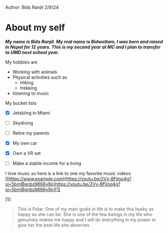 Author: Bids Ranjit
2/9/24 

# About my self 
___My name is Bids Ranjit. My real name is Bidwottam, I was born and raised in Nepal for 12 years. This is my second year at MC and I plan to transfer to UMD next school year.___ 

My hobbies are 
- Working with animals
- Physical activities such as 
  - Hiking
  - trekking 
- listening to music 

My bucket lists 
- [x] Jetskiing in Miami
- [ ] Skydiving
- [ ] Retire my parents
- [x] My own car
- [x] Own a VR set
- [ ] Make a stable income for a living 


I love music so here is a link to one my favorite music videos
[[https://www.example.com](https://youtu.be/2Vv-BfVoq4g?si=5bmlBgnbzMI66y9p)https://youtu.be/2Vv-BfVoq4g?si=5bmlBgnbzMI66y9p][1]

[1]: 


> This is Polar. One of my main goals in life is to make this husky as happy as she can be. She is one of the few beings in my life who genuinely makes me happy and I will do everything in my power to give her the best life she deserves





